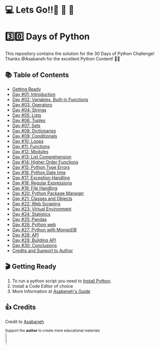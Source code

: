 #  💻 Lets Go!!🚀 🚀 🚀 

#  3️⃣0️⃣ Days of Python 

This repository contains the solution for the 30 Days of Python Challenge!
Thanks @Asabaneh for the excellent Python Content! 👋🏻


## 📚 Table of Contents
- [Getting Ready](#--getting-ready)
- [Day #01: Introduction](https://github.com/zidude1234/30_Days_of_Python/tree/main/Day%2001)
- [Day #02: Variables, Built-in Functions](https://github.com/zidude1234/30_Days_of_Python/tree/main/Day%2002)
- [Day #03: Operators](https://github.com/zidude1234/30_Days_of_Python/tree/main/Day03)
- [Day #04: Strings](https://github.com/zidude1234/30_Days_of_Python/tree/main/Day%2004)
- [Day #05: Lists](https://github.com/zidude1234/30_Days_of_Python/tree/main/Day%2005)
- [Day #06: Tuples](https://github.com/zidude1234/30_Days_of_Python/tree/main/Day%2006)
- [Day #07: Sets](https://github.com/zidude1234/30_Days_of_Python/tree/main/Day%2007)
- [Day #08: Dictionaries](https://github.com/zidude1234/30_Days_of_Python/tree/main/Day%2008)
- [Day #09: Conditionals](https://github.com/zidude1234/30_Days_of_Python/tree/main/Day%2009)
- [Day #10: Loops](https://github.com/zidude1234/30_Days_of_Python/tree/main/Day%2010)
- [Day #11: Functions](https://github.com/zidude1234/30_Days_of_Python/tree/main/Day%2011)
- [Day #12: Modules](https://github.com/zidude1234/30_Days_of_Python/tree/main/Day%2012)
- [Day #13: List Comprehension](https://github.com/zidude1234/30_Days_of_Python/tree/main/Day%2013)
- [Day #14: Higher Order Functions](https://github.com/zidude1234/30_Days_of_Python/tree/main/Day%2014)
- [Day #15: Python Type Errors](https://github.com/zidude1234/30_Days_of_Python/tree/main/Day%2015)
- [Day #16: Python Date time](https://github.com/zidude1234/30_Days_of_Python/tree/main/Day%2016)
- [Day #17: Exception Handling](https://github.com/zidude1234/30_Days_of_Python/tree/main/Day%2017)
- [Day #18: Regular Expressions](https://github.com/zidude1234/30_Days_of_Python/tree/main/Day%2018)
- [Day #19: File Handling](https://github.com/zidude1234/30_Days_of_Python/tree/main/Day%2019)
- [Day #20: Python Package Manager](https://github.com/zidude1234/30_Days_of_Python/tree/main/Day%2020)
- [Day #21: Classes and Objects](#Classes-and-Objects)
- [Day #22: Web Scraping](#Web-Scraping)
- [Day #23: Virtual Environment](#Virtual-Environment)
- [Day #24: Statistics](#Statistics)
- [Day #25: Pandas](#Pandas)
- [Day #26: Python web](#Python-web)
- [Day #27: Python with MongoDB](#Python-with-MongoDB)
- [Day #28: API](#API)
- [Day #29: Building API](#Building-API)
- [Day #30: Conclusions](#Conclusions)
- [Credits and Support to Author](#Credits)


## 🎬  Getting Ready
1. To run a python script you need to [Install Python](https://www.python.org/).
2. Install a Code Editor of choice
3. More Information at [Asabeneh's Guide](https://github.com/Asabeneh/30-Days-Of-Python#environment-setup)


## 👍 Credits
Credit to <a href =  https://github.com/Asabeneh/30-Days-Of-Python>Asabaneh </a>
<div>
<small> Support the <strong>author</strong> to create more educational materials</small> <br />  
<a href = "https://www.paypal.me/asabeneh"><img src='https://raw.githubusercontent.com/Asabeneh/30-Days-Of-Python/master/images/paypal_lg.png' alt='Paypal Logo' style="width:10%"/></a>
</div>

